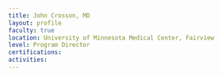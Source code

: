 ```yaml
---
title: John Crosson, MD	 
layout: profile
faculty: true
location: University of Minnesota Medical Center, Fairview
level: Program Director
certifications:
activities:
---
```

